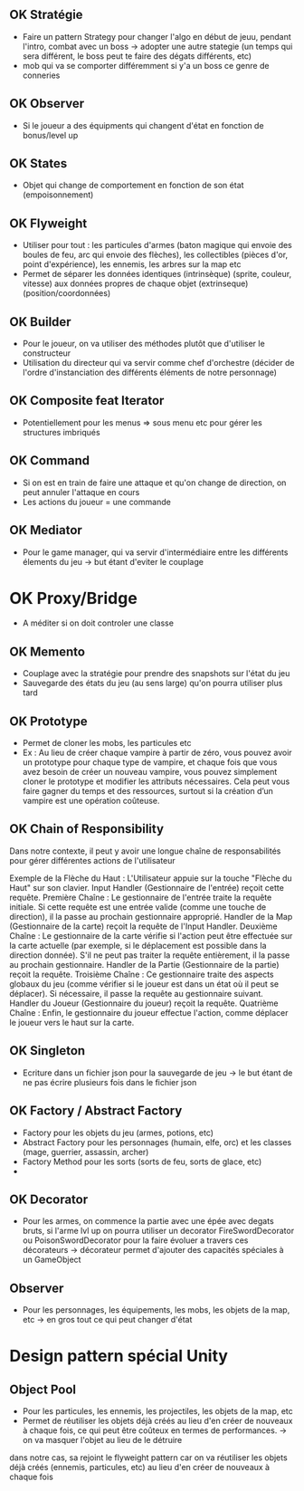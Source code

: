 ## OK Stratégie 

- Faire un pattern Strategy pour changer l'algo en début de jeuu, pendant l'intro, combat avec un boss -> adopter une autre stategie (un temps qui sera différent, le boss peut te faire des dégats différents, etc)
- mob qui va se comporter différemment si y'a un boss ce genre de conneries

## OK Observer 

- Si le joueur a des équipments qui changent d'état en fonction de bonus/level up

## OK States

- Objet qui change de comportement en fonction de son état (empoisonnement)

## OK Flyweight 

- Utiliser pour tout : les particules d'armes (baton magique qui envoie des boules de feu, arc qui envoie des flèches), les collectibles (pièces d'or, point d'expérience), les ennemis, les arbres sur la map etc
- Permet de séparer les données identiques (intrinsèque) (sprite, couleur, vitesse) aux données propres de chaque objet (extrinseque) (position/coordonnées)

## OK Builder

- Pour le joueur, on va utiliser des méthodes plutôt que d'utiliser le constructeur
- Utilisation du directeur qui va servir comme chef d'orchestre (décider de l'ordre d'instanciation des différents éléments de notre personnage)


## OK Composite feat Iterator 

- Potentiellement pour les menus => sous menu etc pour gérer les structures imbriqués

## OK Command 

- Si on est en train de faire une attaque et qu'on change de direction, on peut annuler l'attaque en cours
- Les actions du joueur = une commande

## OK Mediator 

- Pour le game manager, qui va servir d'intermédiaire entre les différents élements du jeu -> but étant d'eviter le couplage

# OK Proxy/Bridge

- A méditer si on doit controler une classe 

## OK Memento

- Couplage avec la stratégie pour prendre des snapshots sur l'état du jeu
- Sauvegarde des états du jeu (au sens large) qu'on pourra utiliser plus tard

## OK Prototype

- Permet de cloner les mobs, les particules etc
- Ex : Au lieu de créer chaque vampire à partir de zéro, vous pouvez avoir un prototype pour chaque type de vampire, et chaque fois que vous avez besoin de créer un nouveau vampire, vous pouvez simplement cloner le prototype et modifier les attributs nécessaires. Cela peut vous faire gagner du temps et des ressources, surtout si la création d’un vampire est une opération coûteuse.

## OK Chain of Responsibility

Dans notre contexte, il peut y avoir une longue chaîne de responsabilités pour gérer différentes actions de l'utilisateur

Exemple de la Flèche du Haut :
L'Utilisateur appuie sur la touche "Flèche du Haut" sur son clavier.
Input Handler (Gestionnaire de l'entrée) reçoit cette requête.
Première Chaîne : Le gestionnaire de l'entrée traite la requête initiale. Si cette requête est une entrée valide (comme une touche de direction), il la passe au prochain gestionnaire approprié.
Handler de la Map (Gestionnaire de la carte) reçoit la requête de l'Input Handler.
Deuxième Chaîne : Le gestionnaire de la carte vérifie si l'action peut être effectuée sur la carte actuelle (par exemple, si le déplacement est possible dans la direction donnée). S'il ne peut pas traiter la requête entièrement, il la passe au prochain gestionnaire.
Handler de la Partie (Gestionnaire de la partie) reçoit la requête.
Troisième Chaîne : Ce gestionnaire traite des aspects globaux du jeu (comme vérifier si le joueur est dans un état où il peut se déplacer). Si nécessaire, il passe la requête au gestionnaire suivant.
Handler du Joueur (Gestionnaire du joueur) reçoit la requête.
Quatrième Chaîne : Enfin, le gestionnaire du joueur effectue l'action, comme déplacer le joueur vers le haut sur la carte.


##  OK Singleton

- Ecriture dans un fichier json pour la sauvegarde de jeu -> le but étant de ne pas écrire plusieurs fois dans le fichier json

## OK Factory / Abstract Factory

- Factory pour les objets du jeu (armes, potions, etc)
- Abstract Factory pour les personnages (humain, elfe, orc) et les classes (mage, guerrier, assassin, archer)
- Factory Method pour les sorts (sorts de feu, sorts de glace, etc)
- 

## OK Decorator

- Pour les armes, on commence la partie avec une épée avec degats bruts, si l'arme lvl up on pourra utiliser un decorator FireSwordDecorator ou PoisonSwordDecorator pour la faire évoluer a travers ces décorateurs -> décorateur permet d'ajouter des capacités spéciales à un GameObject 

## Observer

- Pour les personnages, les équipements, les mobs, les objets de la map, etc -> en gros tout ce qui peut changer d'état

# Design pattern spécial Unity

## Object Pool

- Pour les particules, les ennemis, les projectiles, les objets de la map, etc
- Permet de réutiliser les objets déjà créés au lieu d'en créer de nouveaux à chaque fois, ce qui peut être coûteux en termes de performances. -> on va masquer l'objet au lieu de le détruire

dans notre cas, sa rejoint le flyweight pattern car on va réutiliser les objets déjà créés (ennemis, particules, etc) au lieu d'en créer de nouveaux à chaque fois


